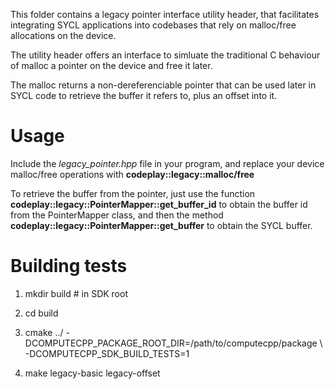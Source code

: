 This folder contains a legacy pointer interface utility header, that
facilitates integrating SYCL applications into codebases that rely on
malloc/free allocations on the device.

The utility header offers an interface to simluate the traditional C
behaviour of malloc a pointer on the device and free it later.

The malloc returns a non-dereferenciable pointer that can be used later
in SYCL code to retrieve the buffer it refers to, plus an offset into
it.

Usage
=====

Include the *legacy\_pointer.hpp* file in your program, and replace your
device malloc/free operations with **codeplay::legacy::malloc/free**

To retrieve the buffer from the pointer, just use the function
**codeplay::legacy::PointerMapper::get\_buffer\_id** to obtain the
buffer id from the PointerMapper class, and then the method
**codeplay::legacy::PointerMapper::get\_buffer** to obtain the SYCL
buffer.

Building tests
==============

1.  mkdir build \# in SDK root

2.  cd build

3.  cmake ../
    -DCOMPUTECPP\_PACKAGE\_ROOT\_DIR=/path/to/computecpp/package \\
    -DCOMPUTECPP\_SDK\_BUILD\_TESTS=1

4.  make legacy-basic legacy-offset
